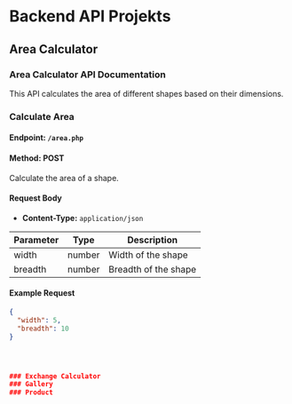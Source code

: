 # Backend API Projekts

## Area Calculator

### Area Calculator API Documentation

This API calculates the area of different shapes based on their dimensions.

### Calculate Area

#### Endpoint: `/area.php`

#### Method: POST

Calculate the area of a shape.

#### Request Body

- **Content-Type:** `application/json`

| Parameter | Type   | Description                |
|-----------|--------|----------------------------|
| width     | number | Width of the shape         |
| breadth   | number | Breadth of the shape       |

#### Example Request

```json
{
  "width": 5,
  "breadth": 10
}




### Exchange Calculator
### Gallery
### Product